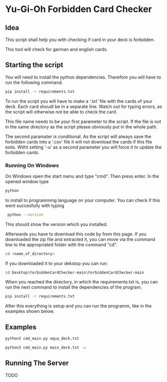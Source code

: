 # Yu-Gi-Oh Forbidden Card Checker

## Idea
This script shall help you with checking if card in your deck is forbidden.

This tool will check for german and english cards.

## Starting the script
You will need to install the python dependencies.
Therefore you will have to run the following command.

```bash
pip install -r requirements.txt
```

To run the script you will have to make a '.txt' file with the cards of your deck. Each card shoudl be in a separate line. 
Watch out for typing errors, as the script will otherwise not be able to check the card.

This file name needs to be your first parameter to the script.
If the file is not in the same directory as the script please obviously put in the whole path.

The second paramater is conditional. As the script will always save the forbidden cards into a '.csv' file it will not download the cards if this file exits.
Witht setting '-u' as a second parameter you will force it to update the forbidden cards.

### Running On Windows

On Windows open the start menu and type "cmd". Then press enter.
In the opened window type
```bash
python
```
to install to programming language on your computer.
You can check if this went succesfully with typing
```bash
 python --version
```
This should show the version which you installed.

Afterwards you have to download this code by from this page.
If you downloaded the zip file and extracted it, you can move via the command line to the appropriated folder with the command "cd". 
```bash
cd <name_of_directory>
```
If you downloaded it to your dekstop you can run:
```bash
cd Desktop\ForbiddenCardChecker-main\ForbiddenCardChecker-main
```
When you reached the directory, in which the requirements.txt is, you can run the next command to install the dependencies of the program.
```bash
pip install -r requirements.txt
```
After this everything is setup and you can run the programm, like in the examples shown below.

## Examples
```bash
python3 cmd_main.py aqua_deck.txt
```
```bash
python3 cmd_main.py main_deck.txt -u
```

## Running The Server

TODO
